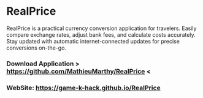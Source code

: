 # RealPrice
RealPrice is a practical currency conversion application for travelers. Easily compare exchange rates, adjust bank fees, and calculate costs accurately. Stay updated with automatic internet-connected updates for precise conversions on-the-go.

### Download Application > **https://github.com/MathieuMarthy/RealPrice** <

### WebSite: **https://game-k-hack.github.io/RealPrice**
